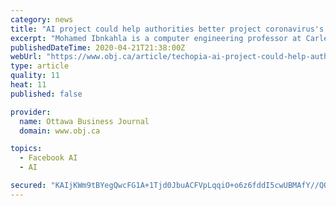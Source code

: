 ```yaml
---
category: news
title: "AI project could help authorities better project coronavirus's path, Carleton prof says"
excerpt: "Mohamed Ibnkahla is a computer engineering professor at Carleton and the university’s senior Cisco Industrial Research Chair in Sensor Networks for the Internet ... to conduct “sentiment analysis” of platforms such as Twitter and Facebook – that is, using AI to analyze social media posts and find out what concerns people most about ..."
publishedDateTime: 2020-04-21T21:38:00Z
webUrl: "https://www.obj.ca/article/techopia-ai-project-could-help-authorities-better-project-coronaviruss-path-carleton-prof-says"
type: article
quality: 11
heat: 11
published: false

provider:
  name: Ottawa Business Journal
  domain: www.obj.ca

topics:
  - Facebook AI
  - AI

secured: "KAIjKWm9tBYegQwcFG1A+1Tjd0JbuACFVpLqqiO+o6z6fddI5cwUBMAfY//QQG/cmUPxNH3dva7QV0CMzMQP+m4x5BKxD0zxEN5aPU4xMFN07pyyHovXwkCAO4HdWcgYXE38bv7PYWlHmv4qUxcssKuaRbGtO5k1QijlE+AlkhmRKqBkhFoJmy627Fy4plQhdj8Nk/+hi3k7JHJy8MkZBHJA3u7YnlSyJchLIR1D+voOox5/LHo/BYcwUSIAZ4IbFg+5KbTFjCy89jBQDpCR3NUu9M008mXVtHGuGlPW9pmhufu/NHZ8LDGscOWMg4tMh5PTGflvIil2VVuksJ58xcNFgLSqxcmBABR2emAzQ8JqofTymsdzJV0J2n6G9+v3B9Or1R3MABZXQuZCvLVtLOzUGI2UqbPDm8zQMbrYKT8OfluZWFmwKWsuG3rqRGuWUm+HEULgZ5jo3rmbDt9tn6/lSkrj7BhNKGAMUcX62Cc=;6+N4dX+nwQl7b820p5sJLQ=="
---
```


